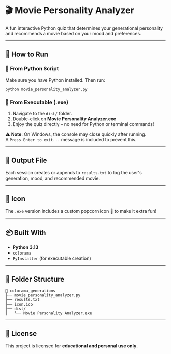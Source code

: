 # 🎬 Movie Personality Analyzer

A fun interactive Python quiz that determines your generational personality and recommends a movie based on your mood and preferences.

---

## 🚀 How to Run

### 🔹 From Python Script

Make sure you have Python installed. Then run:

```bash
python movie_personality_analyzer.py
```

### 🔹 From Executable (.exe)

1. Navigate to the `dist/` folder.
2. Double-click on **Movie Personality Analyzer.exe**
3. Enjoy the quiz directly – no need for Python or terminal commands!

⚠️ **Note**: On Windows, the console may close quickly after running.  
A `Press Enter to exit...` message is included to prevent this.

---

## 🧾 Output File

Each session creates or appends to `results.txt` to log the user's generation, mood, and recommended movie.

---

## 🍿 Icon

The `.exe` version includes a custom popcorn icon 🍿 to make it extra fun!

---

## 📦 Built With

- **Python 3.13**
- `colorama`
- `PyInstaller` (for executable creation)

---

## 📁 Folder Structure

```
📂 colorama_generations
├── movie_personality_analyzer.py
├── results.txt
├── icon.ico
├── dist/
│   └── Movie Personality Analyzer.exe
```

---

## 🔐 License

This project is licensed for **educational and personal use only**.
